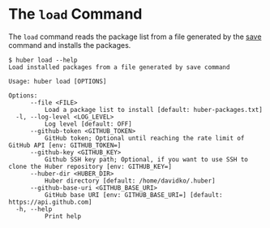 # The `load` Command

The `load` command reads the package list from a file generated by the [save](./save.md) command and installs the packages.

```shell
$ huber load --help
Load installed packages from a file generated by save command

Usage: huber load [OPTIONS]

Options:
      --file <FILE>
          Load a package list to install [default: huber-packages.txt]
  -l, --log-level <LOG_LEVEL>
          Log level [default: OFF]
      --github-token <GITHUB_TOKEN>
          GitHub token; Optional until reaching the rate limit of GitHub API [env: GITHUB_TOKEN=]
      --github-key <GITHUB_KEY>
          Github SSH key path; Optional, if you want to use SSH to clone the Huber repository [env: GITHUB_KEY=]
      --huber-dir <HUBER_DIR>
          Huber directory [default: /home/davidko/.huber]
      --github-base-uri <GITHUB_BASE_URI>
          GitHub base URI [env: GITHUB_BASE_URI=] [default: https://api.github.com]
  -h, --help
          Print help
```
